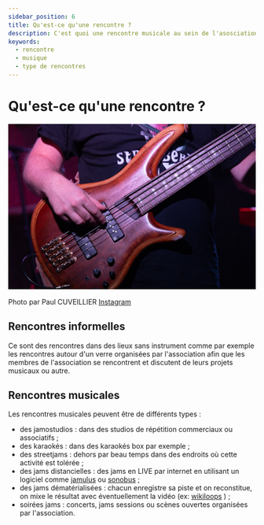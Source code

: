 ```yaml
---
sidebar_position: 6
title: Qu'est-ce qu'une rencontre ? 
description: C'est quoi une rencontre musicale au sein de l'asosciation
keywords:
  - rencontre
  - musique
  - type de rencontres
---
```


# Qu'est-ce qu'une rencontre ?

![Basse](/img/E68A4076_Paul_CUVEILLIER.jpg)

Photo par Paul CUVEILLIER [Instagram](https://www.instagram.com/paulo_pict)

## Rencontres informelles

Ce sont des rencontres dans des lieux sans instrument comme par exemple les rencontres autour d'un verre organisées par l'association afin
que les membres de l'association se rencontrent et discutent de leurs projets musicaux ou autre.

## Rencontres musicales

Les rencontres musicales peuvent être de différents types :

- des jamostudios : dans des studios de répétition commerciaux ou associatifs ;
- des karaokés : dans des karaokés box par exemple ;
- des streetjams : dehors par beau temps dans des endroits où cette activité est tolérée ;
- des jams distancielles : des jams en LIVE par internet en utilisant un logiciel comme [jamulus](https://jamulus.io) ou [sonobus](https://www.sonobus.net) ;
- des jams dématérialisées : chacun enregistre sa piste et on reconstitue, on mixe le résultat avec éventuellement la vidéo (ex: [wikiloops](https://wikiloops.com) ) ;
- soirées jams : concerts, jams sessions ou scènes ouvertes organisées par l'association.